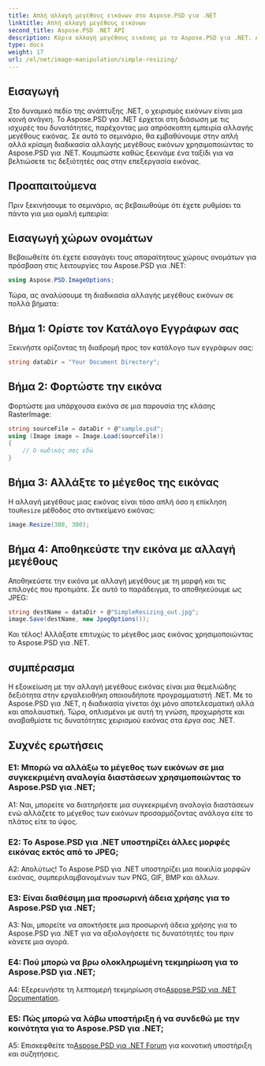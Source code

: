 ```yaml
---
title: Απλή αλλαγή μεγέθους εικόνων στο Aspose.PSD για .NET
linktitle: Απλή αλλαγή μεγέθους εικόνων
second_title: Aspose.PSD .NET API
description: Κύρια αλλαγή μεγέθους εικόνας με το Aspose.PSD για .NET. Αποτελεσματικό, απρόσκοπτο και ισχυρό. Ανυψώστε τα έργα σας .NET χωρίς κόπο.
type: docs
weight: 17
url: /el/net/image-manipulation/simple-resizing/
---
```

## Εισαγωγή

Στο δυναμικό πεδίο της ανάπτυξης .NET, ο χειρισμός εικόνων είναι μια κοινή ανάγκη. Το Aspose.PSD για .NET έρχεται στη διάσωση με τις ισχυρές του δυνατότητες, παρέχοντας μια απρόσκοπτη εμπειρία αλλαγής μεγέθους εικόνας. Σε αυτό το σεμινάριο, θα εμβαθύνουμε στην απλή αλλά κρίσιμη διαδικασία αλλαγής μεγέθους εικόνων χρησιμοποιώντας το Aspose.PSD για .NET. Κουμπώστε καθώς ξεκινάμε ένα ταξίδι για να βελτιώσετε τις δεξιότητές σας στην επεξεργασία εικόνας.

## Προαπαιτούμενα

Πριν ξεκινήσουμε το σεμινάριο, ας βεβαιωθούμε ότι έχετε ρυθμίσει τα πάντα για μια ομαλή εμπειρία:

## Εισαγωγή χώρων ονομάτων

Βεβαιωθείτε ότι έχετε εισαγάγει τους απαραίτητους χώρους ονομάτων για πρόσβαση στις λειτουργίες του Aspose.PSD για .NET:

```csharp
using Aspose.PSD.ImageOptions;
```

Τώρα, ας αναλύσουμε τη διαδικασία αλλαγής μεγέθους εικόνων σε πολλά βήματα:

## Βήμα 1: Ορίστε τον Κατάλογο Εγγράφων σας

Ξεκινήστε ορίζοντας τη διαδρομή προς τον κατάλογο των εγγράφων σας:

```csharp
string dataDir = "Your Document Directory";
```

## Βήμα 2: Φορτώστε την εικόνα

Φορτώστε μια υπάρχουσα εικόνα σε μια παρουσία της κλάσης RasterImage:

```csharp
string sourceFile = dataDir + @"sample.psd";
using (Image image = Image.Load(sourceFile))
{
    // Ο κωδικός σας εδώ
}
```

## Βήμα 3: Αλλάξτε το μέγεθος της εικόνας

 Η αλλαγή μεγέθους μιας εικόνας είναι τόσο απλή όσο η επίκληση του`Resize` μέθοδος στο αντικείμενο εικόνας:

```csharp
image.Resize(300, 300);
```

## Βήμα 4: Αποθηκεύστε την εικόνα με αλλαγή μεγέθους

Αποθηκεύστε την εικόνα με αλλαγή μεγέθους με τη μορφή και τις επιλογές που προτιμάτε. Σε αυτό το παράδειγμα, το αποθηκεύουμε ως JPEG:

```csharp
string destName = dataDir + @"SimpleResizing_out.jpg";
image.Save(destName, new JpegOptions());
```

Και τέλος! Αλλάξατε επιτυχώς το μέγεθος μιας εικόνας χρησιμοποιώντας το Aspose.PSD για .NET.

## συμπέρασμα

Η εξοικείωση με την αλλαγή μεγέθους εικόνας είναι μια θεμελιώδης δεξιότητα στην εργαλειοθήκη οποιουδήποτε προγραμματιστή .NET. Με το Aspose.PSD για .NET, η διαδικασία γίνεται όχι μόνο αποτελεσματική αλλά και απολαυστική. Τώρα, οπλισμένοι με αυτή τη γνώση, προχωρήστε και αναβαθμίστε τις δυνατότητες χειρισμού εικόνας στα έργα σας .NET.

## Συχνές ερωτήσεις

### Ε1: Μπορώ να αλλάξω το μέγεθος των εικόνων σε μια συγκεκριμένη αναλογία διαστάσεων χρησιμοποιώντας το Aspose.PSD για .NET;

A1: Ναι, μπορείτε να διατηρήσετε μια συγκεκριμένη αναλογία διαστάσεων ενώ αλλάζετε το μέγεθος των εικόνων προσαρμόζοντας ανάλογα είτε το πλάτος είτε το ύψος.

### Ε2: Το Aspose.PSD για .NET υποστηρίζει άλλες μορφές εικόνας εκτός από το JPEG;

Α2: Απολύτως! Το Aspose.PSD για .NET υποστηρίζει μια ποικιλία μορφών εικόνας, συμπεριλαμβανομένων των PNG, GIF, BMP και άλλων.

### Ε3: Είναι διαθέσιμη μια προσωρινή άδεια χρήσης για το Aspose.PSD για .NET;

A3: Ναι, μπορείτε να αποκτήσετε μια προσωρινή άδεια χρήσης για το Aspose.PSD για .NET για να αξιολογήσετε τις δυνατότητές του πριν κάνετε μια αγορά.

### Ε4: Πού μπορώ να βρω ολοκληρωμένη τεκμηρίωση για το Aspose.PSD για .NET;

 A4: Εξερευνήστε τη λεπτομερή τεκμηρίωση στο[Aspose.PSD για .NET Documentation](https://reference.aspose.com/psd/net/).

### Ε5: Πώς μπορώ να λάβω υποστήριξη ή να συνδεθώ με την κοινότητα για το Aspose.PSD για .NET;

 A5: Επισκεφθείτε το[Aspose.PSD για .NET Forum](https://forum.aspose.com/c/psd/34) για κοινοτική υποστήριξη και συζητήσεις.